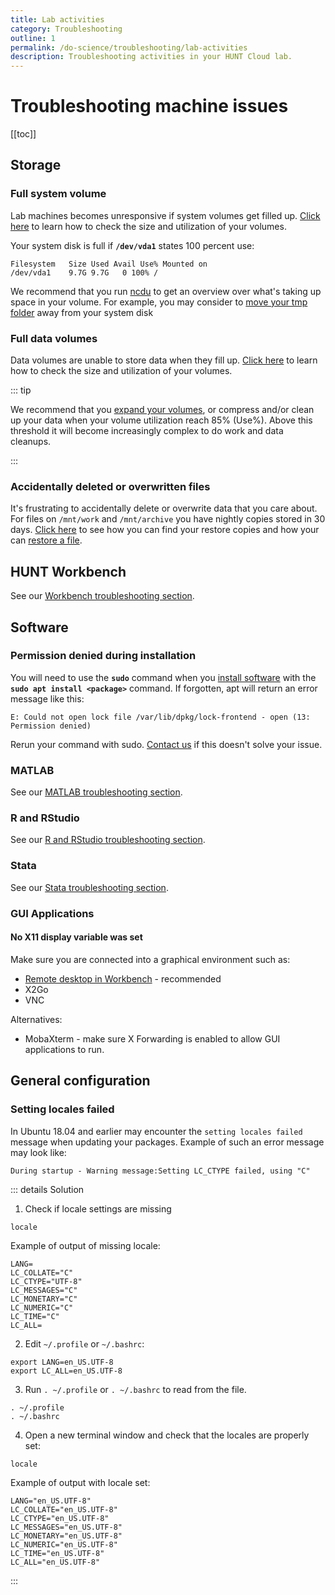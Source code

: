 ```yaml
---
title: Lab activities
category: Troubleshooting
outline: 1
permalink: /do-science/troubleshooting/lab-activities
description: Troubleshooting activities in your HUNT Cloud lab.
---
```


# Troubleshooting machine issues

[[toc]]



## Storage

### Full system volume

Lab machines becomes unresponsive if system volumes get filled up. [Click here](/do-science/faq/storage/#how-can-i-see-the-sizes-of-my-lab-volumes) to learn how to check the size and utilization of your volumes.

Your system disk is full if **`/dev/vda1`** states 100 percent use:

```
Filesystem   Size Used Avail Use% Mounted on
/dev/vda1    9.7G 9.7G   0 100% /
```

We recommend that you run [ncdu](/do-science/faq/storage/#how-can-i-find-out-what-is-taking-the-most-space-on-volume) to get an overview over what's taking up space in your volume. For example, you may consider to [move your tmp folder](/do-science/faq/storage/#how-can-i-move-my-tmp-out-of-the-root) away from your system disk

### Full data volumes

Data volumes are unable to store data when they fill up. [Click here](/do-science/faq/storage/#how-can-i-see-the-sizes-of-my-lab-volumes) to learn how to check the size and utilization of your volumes.

::: tip

We recommend that you [expand your volumes](/administer-science/service-desk/lab-orders/#store), or compress and/or clean up your data when your volume utilization reach 85% (Use%). Above this threshold it will become increasingly complex to do work and data cleanups.

:::

### Accidentally deleted or overwritten files

It's frustrating to accidentally delete or overwrite data that you care about. For files on `/mnt/work` and `/mnt/archive` you have nightly copies stored in 30 days. [Click here](/administer-science/data/faq/#where-do-i-find-my-restore-files) to see how you can find your restore copies and how your can [restore a file](/administer-science/data/faq/#how-can-i-restore-a-file).



## HUNT Workbench

See our [Workbench troubleshooting section](/do-science/hunt-workbench/troubleshooting).



## Software

### Permission denied during installation

You will need to use the **`sudo`** command when you [install software](/do-science/faq/compute/#software) with the **`sudo apt install <package>`** command. If forgotten, apt will return an error message like this:

```
E: Could not open lock file /var/lib/dpkg/lock-frontend - open (13: Permission denied)
```

Rerun your command with sudo. [Contact us](/contact) if this doesn't solve your issue.


### MATLAB

See our [MATLAB troubleshooting section](/do-science/tools/analytical/Matlab/#activate-license).

### R and RStudio

See our [R and RStudio troubleshooting section](/do-science/tools/analytical/r-studio/#troubleshooting).

### Stata

See our [Stata troubleshooting section](/do-science/tools/analytical/stata/#troubleshooting).

### GUI Applications

#### No X11 display variable was set

Make sure you are connected into a graphical environment such as:
- [Remote desktop in Workbench](/do-science/hunt-workbench/getting-started/remote-desktop) - recommended
- X2Go
- VNC

Alternatives:
- MobaXterm - make sure X Forwarding is enabled to allow GUI applications to run.

## General configuration

### Setting locales failed

In Ubuntu 18.04 and earlier may encounter the `setting locales failed` message when updating your packages. Example of such an error message may look like:

```
During startup - Warning message:Setting LC_CTYPE failed, using "C"
```

::: details Solution

1. Check if locale settings are missing

```
locale
```

Example of output of missing locale:

```
LANG=
LC_COLLATE="C"
LC_CTYPE="UTF-8"
LC_MESSAGES="C"
LC_MONETARY="C"
LC_NUMERIC="C"
LC_TIME="C"
LC_ALL=
```

2. Edit `~/.profile` or `~/.bashrc`:

```
export LANG=en_US.UTF-8
export LC_ALL=en_US.UTF-8
```

3. Run `. ~/.profile` or `. ~/.bashrc` to read from the file.

```
. ~/.profile
. ~/.bashrc
```

4. Open a new terminal window and check that the locales are properly set:

```
locale
```

Example of output with locale set:

```
LANG="en_US.UTF-8"
LC_COLLATE="en_US.UTF-8"
LC_CTYPE="en_US.UTF-8"
LC_MESSAGES="en_US.UTF-8"
LC_MONETARY="en_US.UTF-8"
LC_NUMERIC="en_US.UTF-8"
LC_TIME="en_US.UTF-8"
LC_ALL="en_US.UTF-8"
```

:::
